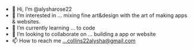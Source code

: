 - 👋 Hi, I’m @alysharose22
- 👀 I’m interested in ... mixing fine art&design with the art of making apps & websites.
- 🌱 I’m currently learning ... to code
- 💞️ I’m looking to collaborate on ... building a app or website
- 📫 How to reach me ...collins22alysha@gmail.com

<!---
alysharose22/alysharose22 is a ✨ special ✨ repository because its `README.md` (this file) appears on your GitHub profile.
You can click the Preview link to take a look at your changes.
--->
